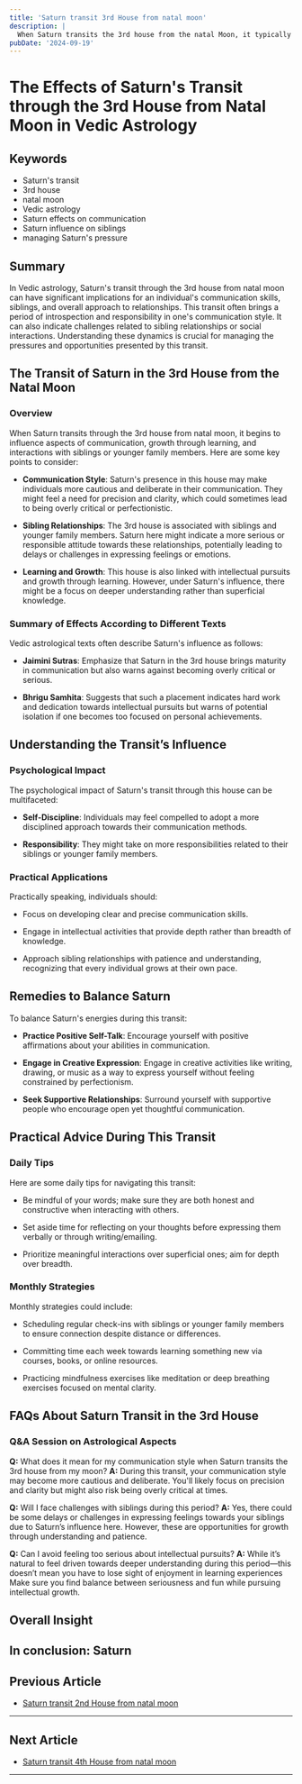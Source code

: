 ```yaml
---
title: 'Saturn transit 3rd House from natal moon'
description: |
  When Saturn transits the 3rd house from the natal Moon, it typically brings success in endeavors, improved health, and financial gains. The individual may experience increased courage, support from siblings, and overall progress in life.
pubDate: '2024-09-19'
---
```


# The Effects of Saturn's Transit through the 3rd House from Natal Moon in Vedic Astrology

## Keywords
- Saturn's transit
- 3rd house
- natal moon
- Vedic astrology
- Saturn effects on communication
- Saturn influence on siblings
- managing Saturn's pressure

## Summary
In Vedic astrology, Saturn's transit through the 3rd house from natal moon can have significant implications for an individual's communication skills, siblings, and overall approach to relationships. This transit often brings a period of introspection and responsibility in one's communication style. It can also indicate challenges related to sibling relationships or social interactions. Understanding these dynamics is crucial for managing the pressures and opportunities presented by this transit.

## The Transit of Saturn in the 3rd House from the Natal Moon

### Overview
When Saturn transits through the 3rd house from natal moon, it begins to influence aspects of communication, growth through learning, and interactions with siblings or younger family members. Here are some key points to consider:

- **Communication Style**: Saturn's presence in this house may make individuals more cautious and deliberate in their communication. They might feel a need for precision and clarity, which could sometimes lead to being overly critical or perfectionistic.
  
- **Sibling Relationships**: The 3rd house is associated with siblings and younger family members. Saturn here might indicate a more serious or responsible attitude towards these relationships, potentially leading to delays or challenges in expressing feelings or emotions.
  
- **Learning and Growth**: This house is also linked with intellectual pursuits and growth through learning. However, under Saturn's influence, there might be a focus on deeper understanding rather than superficial knowledge.

### Summary of Effects According to Different Texts

Vedic astrological texts often describe Saturn's influence as follows:
- **Jaimini Sutras**: Emphasize that Saturn in the 3rd house brings maturity in communication but also warns against becoming overly critical or serious.
  
- **Bhrigu Samhita**: Suggests that such a placement indicates hard work and dedication towards intellectual pursuits but warns of potential isolation if one becomes too focused on personal achievements.

## Understanding the Transit’s Influence

### Psychological Impact
The psychological impact of Saturn's transit through this house can be multifaceted:
- **Self-Discipline**: Individuals may feel compelled to adopt a more disciplined approach towards their communication methods.
  
- **Responsibility**: They might take on more responsibilities related to their siblings or younger family members.

### Practical Applications
Practically speaking, individuals should:
- Focus on developing clear and precise communication skills.
  
- Engage in intellectual activities that provide depth rather than breadth of knowledge.
  
- Approach sibling relationships with patience and understanding, recognizing that every individual grows at their own pace.

## Remedies to Balance Saturn

To balance Saturn's energies during this transit:

- **Practice Positive Self-Talk**: Encourage yourself with positive affirmations about your abilities in communication.
  
- **Engage in Creative Expression**: Engage in creative activities like writing, drawing, or music as a way to express yourself without feeling constrained by perfectionism.
  
- **Seek Supportive Relationships**: Surround yourself with supportive people who encourage open yet thoughtful communication.

## Practical Advice During This Transit

### Daily Tips
Here are some daily tips for navigating this transit:
- Be mindful of your words; make sure they are both honest and constructive when interacting with others.
  
- Set aside time for reflecting on your thoughts before expressing them verbally or through writing/emailing.
  
- Prioritize meaningful interactions over superficial ones; aim for depth over breadth.

### Monthly Strategies
Monthly strategies could include:
- Scheduling regular check-ins with siblings or younger family members to ensure connection despite distance or differences.
  
- Committing time each week towards learning something new via courses, books, or online resources.
  
- Practicing mindfulness exercises like meditation or deep breathing exercises focused on mental clarity.

## FAQs About Saturn Transit in the 3rd House

### Q&A Session on Astrological Aspects

**Q:** What does it mean for my communication style when Saturn transits the 3rd house from my moon?
**A:** During this transit, your communication style may become more cautious and deliberate. You'll likely focus on precision and clarity but might also risk being overly critical at times.

**Q:** Will I face challenges with siblings during this period?
**A:** Yes, there could be some delays or challenges in expressing feelings towards your siblings due to Saturn’s influence here. However, these are opportunities for growth through understanding and patience.

**Q:** Can I avoid feeling too serious about intellectual pursuits?
**A:** While it’s natural to feel driven towards deeper understanding during this period—this doesn’t mean you have to lose sight of enjoyment in learning experiences Make sure you find balance between seriousness and fun while pursuing intellectual growth.

## Overall Insight

In conclusion:
Saturn
---

## Previous Article
- [Saturn transit 2nd House from natal moon](200702_Saturn_transit_2nd_House_from_natal_moon.md)

---

## Next Article
- [Saturn transit 4th House from natal moon](200704_Saturn_transit_4th_House_from_natal_moon.md)

---
